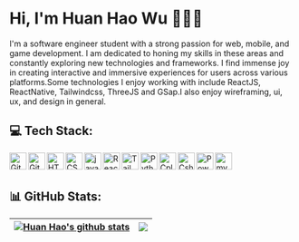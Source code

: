 # Hi, I'm Huan Hao Wu 👋👨‍💻
<!--
<img src="https://raw.githubusercontent.com/M0nica/M0nica/master/gh-header-image-cropped.png" alt="banner that says Monica Powell - software engineer, content creator and community organizer alongside a cartoon illustration of Monica">
-->
I'm a software engineer student with a strong passion for web, mobile, and game development. I am dedicated to honing my skills in these areas and constantly exploring new technologies and frameworks. I find immense joy in creating interactive and immersive experiences for users across various platforms.Some technologies I enjoy working with include ReactJS, ReactNative, Tailwindcss, ThreeJS and GSap.I also enjoy wireframing, ui, ux, and design in general.

## 💻 Tech Stack:
<img align="left"  width="30" alt="GitHub" src="https://cdn.jsdelivr.net/gh/devicons/devicon/icons/github/github-original.svg">
<img align="left"  width="30" alt="Git" src="https://cdn.jsdelivr.net/gh/devicons/devicon/icons/git/git-original.svg">
<img align="left"  width="30" alt="HTML" src="https://cdn.jsdelivr.net/gh/devicons/devicon/icons/html5/html5-plain.svg">
<img align="left"  width="30" alt="CSS" src="https://cdn.jsdelivr.net/gh/devicons/devicon/icons/css3/css3-plain.svg">
<img align="left"  width="30" alt="javascript" src="https://cdn.jsdelivr.net/gh/devicons/devicon/icons/javascript/javascript-plain.svg">
<img align="left"  width="30" alt="React" src="https://cdn.jsdelivr.net/gh/devicons/devicon/icons/react/react-original.svg">
<img align="left"  width="30" alt="Tailwindcss" src="https://cdn.jsdelivr.net/npm/simple-icons@3.13.0/icons/tailwindcss.svg">
<img align="left"  width="30" alt="Python" src="https://cdn.jsdelivr.net/gh/devicons/devicon/icons/python/python-plain.svg">
<img align="left"  width="30" alt="Cplusplus" src="https://cdn.jsdelivr.net/gh/devicons/devicon/icons/cplusplus/cplusplus-line.svg">
<img align="left"  width="30" alt="Csharp" src="https://cdn.jsdelivr.net/gh/devicons/devicon/icons/csharp/csharp-line.svg">
<img align="left"  width="30" alt="PowerBi" src="https://cdn.jsdelivr.net/npm/simple-icons@3.13.0/icons/powerbi.svg">
<img align="left"  width="30" alt="mySQL" src="https://cdn.jsdelivr.net/npm/simple-icons@3.13.0/icons/mysql.svg">
<br>
<br>

## 📊 GitHub Stats:
| <a href="https://github.com/huanhaowu"><img align="center" src="https://github-readme-streak-stats.herokuapp.com/?user=huanhaowu&theme=react&hide_border=false" alt="Huan Hao's github stats" /></a> | <a href="https://github.com/huanhaowu"><img align="center" src="https://github-readme-stats.vercel.app/api/top-langs/?username=huanhaowu&theme=react&hide_border=false&include_all_commits=false&count_private=false&layout=compact" /></a> |
| ------------- | ------------- |

<!-- 
![](https://github-readme-stats.vercel.app/api?username=huanhaowu&theme=dark&hide_border=true&include_all_commits=false&count_private=false)<br/>
![](https://github-readme-streak-stats.herokuapp.com/?user=huanhaowu&theme=dark&hide_border=true)<br/>
![](https://github-readme-stats.vercel.app/api/top-langs/?username=huanhaowu&theme=dark&hide_border=true&include_all_commits=false&count_private=false&layout=compact)

![C#](https://img.shields.io/badge/c%23-%23239120.svg?style=for-the-badge&logo=c-sharp&logoColor=white) ![C++](https://img.shields.io/badge/c++-%2300599C.svg?style=for-the-badge&logo=c%2B%2B&logoColor=white) ![CSS3](https://img.shields.io/badge/css3-%231572B6.svg?style=for-the-badge&logo=css3&logoColor=white) ![HTML5](https://img.shields.io/badge/html5-%23E34F26.svg?style=for-the-badge&logo=html5&logoColor=white) ![JavaScript](https://img.shields.io/badge/javascript-%23323330.svg?style=for-the-badge&logo=javascript&logoColor=%23F7DF1E) ![Python](https://img.shields.io/badge/python-3670A0?style=for-the-badge&logo=python&logoColor=ffdd54) ![.Net](https://img.shields.io/badge/.NET-5C2D91?style=for-the-badge&logo=.net&logoColor=white) ![UNITY](https://img.shields.io/badge/Unity-%2320232a.svg?style=for-the-badge&logo=unity&logoColor=white) ![MySQL](https://img.shields.io/badge/mysql-%2300f.svg?style=for-the-badge&logo=mysql&logoColor=white) 	![Figma](https://img.shields.io/badge/figma-%23F24E1E.svg?style=for-the-badge&logo=figma&logoColor=white) ![Dribbble](https://img.shields.io/badge/Dribbble-EA4C89?style=for-the-badge&logo=dribbble&logoColor=white)
-->

<!-- Proudly created with GPRM ( https://gprm.itsvg.in ) -->
